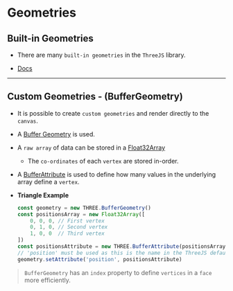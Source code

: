 # Geometries

## Built-in Geometries

* There are many `built-in geometries` in the `ThreeJS` library.

* [Docs](https://threejs.org/docs/?q=Geometry#api/en/core/BufferGeometry)

---

## Custom Geometries - (BufferGeometry)

* It is possible to create `custom geometries` and render directly to the `canvas`.

* A [Buffer Geometry](https://threejs.org/docs/?q=Geometry#api/en/core/BufferGeometry) is used.

* A `raw array` of data can be stored in a [Float32Array](https://developer.mozilla.org/docs/Web/JavaScript/Reference/Global_Objects/Float32Array)

    * The `co-ordinates` of each `vertex` are stored in-order.

* A [BufferAttribute](https://threejs.org/docs/#api/en/core/BufferAttribute) is used to define how many values in the underlying array define a `vertex`.

* __Triangle Example__

    ```js
    const geometry = new THREE.BufferGeometry()
    const positionsArray = new Float32Array([
        0, 0, 0, // First vertex
        0, 1, 0, // Second vertex
        1, 0, 0  // Third vertex
    ])
    const positionsAttribute = new THREE.BufferAttribute(positionsArray, 3)
    // 'position' must be used as this is the name in the ThreeJS default shader.
    geometry.setAttribute('position', positionsAttribute)
    ```

> `BufferGeometry` has an `index` property to define `vertices` in a `face` more efficiently.